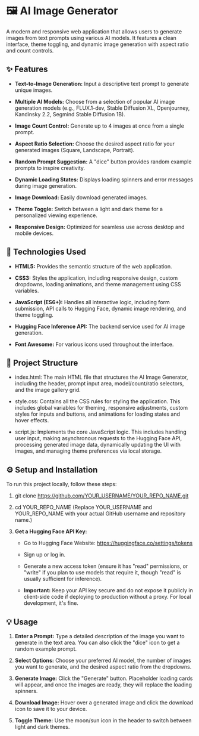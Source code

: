 🖼️ AI Image Generator
======================

A modern and responsive web application that allows users to generate images from text prompts using various AI models. It features a clean interface, theme toggling, and dynamic image generation with aspect ratio and count controls.

✨ Features
----------

*   **Text-to-Image Generation:** Input a descriptive text prompt to generate unique images.
    
*   **Multiple AI Models:** Choose from a selection of popular AI image generation models (e.g., FLUX.1-dev, Stable Diffusion XL, Openjourney, Kandinsky 2.2, Segmind Stable Diffusion 1B).
    
*   **Image Count Control:** Generate up to 4 images at once from a single prompt.
    
*   **Aspect Ratio Selection:** Choose the desired aspect ratio for your generated images (Square, Landscape, Portrait).
    
*   **Random Prompt Suggestion:** A "dice" button provides random example prompts to inspire creativity.
    
*   **Dynamic Loading States:** Displays loading spinners and error messages during image generation.
    
*   **Image Download:** Easily download generated images.
    
*   **Theme Toggle:** Switch between a light and dark theme for a personalized viewing experience.
    
*   **Responsive Design:** Optimized for seamless use across desktop and mobile devices.
    

🚀 Technologies Used
--------------------

*   **HTML5:** Provides the semantic structure of the web application.
    
*   **CSS3:** Styles the application, including responsive design, custom dropdowns, loading animations, and theme management using CSS variables.
    
*   **JavaScript (ES6+):** Handles all interactive logic, including form submission, API calls to Hugging Face, dynamic image rendering, and theme toggling.
    
*   **Hugging Face Inference API:** The backend service used for AI image generation.
    
*   **Font Awesome:** For various icons used throughout the interface.
    

📁 Project Structure
--------------------
*   index.html: The main HTML file that structures the AI Image Generator, including the header, prompt input area, model/count/ratio selectors, and the image gallery grid.
    
*   style.css: Contains all the CSS rules for styling the application. This includes global variables for theming, responsive adjustments, custom styles for inputs and buttons, and animations for loading states and hover effects.
    
*   script.js: Implements the core JavaScript logic. This includes handling user input, making asynchronous requests to the Hugging Face API, processing generated image data, dynamically updating the UI with images, and managing theme preferences via local storage.
    

⚙️ Setup and Installation
-------------------------

To run this project locally, follow these steps:

1.  git clone https://github.com/YOUR_USERNAME/YOUR_REPO_NAME.git
2.  cd YOUR_REPO_NAME (Replace YOUR_USERNAME and YOUR_REPO_NAME with your actual GitHub username and repository name.)
    
3.  **Get a Hugging Face API Key:**
    
    *   Go to Hugging Face Website: https://huggingface.co/settings/tokens
        
    *   Sign up or log in.
        
    *   Generate a new access token (ensure it has "read" permissions, or "write" if you plan to use models that require it, though "read" is usually sufficient for inference).
        
    *   **Important:** Keep your API key secure and do not expose it publicly in client-side code if deploying to production without a proxy. For local development, it's fine.
        

💡 Usage
--------

1.  **Enter a Prompt:** Type a detailed description of the image you want to generate in the text area. You can also click the "dice" icon to get a random example prompt.
    
2.  **Select Options:** Choose your preferred AI model, the number of images you want to generate, and the desired aspect ratio from the dropdowns.
    
3.  **Generate Image:** Click the "Generate" button. Placeholder loading cards will appear, and once the images are ready, they will replace the loading spinners.
    
4.  **Download Image:** Hover over a generated image and click the download icon to save it to your device.
    
5.  **Toggle Theme:** Use the moon/sun icon in the header to switch between light and dark themes.
